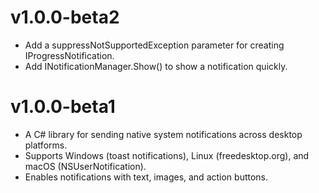 # v1.0.0-beta2
- Add a suppressNotSupportedException parameter for creating IProgressNotification.
- Add INotificationManager.Show() to show a notification quickly.

# v1.0.0-beta1
- A C# library for sending native system notifications across desktop platforms.
- Supports Windows (toast notifications), Linux (freedesktop.org), and macOS (NSUserNotification).
- Enables notifications with text, images, and action buttons.